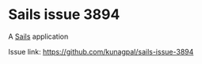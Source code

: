 # Sails issue 3894

A [Sails](http://sailsjs.org) application

Issue link: https://github.com/kunagpal/sails-issue-3894
